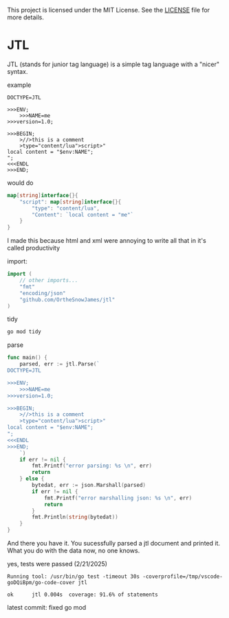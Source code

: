 This project is licensed under the MIT License. See the [LICENSE](./LICENSE) file for more details.

# JTL

JTL (stands for junior tag language) is a simple tag language with a "nicer" syntax.

example
```jtl
DOCTYPE=JTL

>>>ENV;
    >>>NAME=me
>>>version=1.0;

>>>BEGIN;
    >//>this is a comment
    >type="content/lua">script>"
local content = "$env:NAME";
";
<<<ENDL
>>>END;
```
would do
```go
map[string]interface{}{
    "script": map[string]interface{}{
        "type": "content/lua",
        "Content": `local content = "me"`
    }
}
```

I made this because html and xml were annoying to write all that in it's called productivity

import:

```go
import (
    // other imports...
    "fmt"
    "encoding/json"
    "github.com/OrtheSnowJames/jtl"
)
```

tidy
```sh
go mod tidy
```

parse
```go
func main() {
    parsed, err := jtl.Parse(`
DOCTYPE=JTL

>>>ENV;
    >>>NAME=me
>>>version=1.0;

>>>BEGIN;
    >//>this is a comment
    >type="content/lua">script>"
local content = "$env:NAME";
";
<<<ENDL
>>>END;
    `)
    if err != nil {
        fmt.Printf("error parsing: %s \n", err)
        return
    } else {
        bytedat, err := json.Marshall(parsed)
        if err != nil {
            fmt.Printf("error marshalling json: %s \n", err)
            return
        }
        fmt.Println(string(bytedat))
    }
}
```

And there you have it. You sucessfully parsed a jtl document and printed it. What you do with the data now, no one knows.

yes, tests were passed (2/21/2025)
```output
Running tool: /usr/bin/go test -timeout 30s -coverprofile=/tmp/vscode-goDQiBpm/go-code-cover jtl

ok  	jtl	0.004s	coverage: 91.6% of statements
```

latest commit: fixed go mod